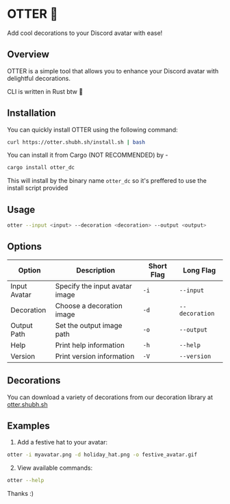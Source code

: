 # OTTER 🦦

Add cool decorations to your Discord avatar with ease!

## Overview

OTTER is a simple tool that allows you to enhance your Discord avatar with delightful decorations.

CLI is written in Rust btw 🦀

## Installation

You can quickly install OTTER using the following command:

```bash
curl https://otter.shubh.sh/install.sh | bash
```

You can install it from Cargo (NOT RECOMMENDED) by - 

```bash
cargo install otter_dc
``` 

This will install by the binary name `otter_dc` so it's preffered to use the install script provided

## Usage

```bash
otter --input <input> --decoration <decoration> --output <output>
```

## Options

| Option | Description | Short Flag | Long Flag |
|--------|-------------|------------|-----------|
| Input Avatar | Specify the input avatar image | `-i` | `--input` |
| Decoration | Choose a decoration image | `-d` | `--decoration` |
| Output Path | Set the output image path | `-o` | `--output` |
| Help | Print help information | `-h` | `--help` |
| Version | Print version information | `-V` | `--version` |

## Decorations

You can download a variety of decorations from our decoration library at [otter.shubh.sh](https://otter.shubh.sh)

## Examples

1. Add a festive hat to your avatar:
```bash
otter -i myavatar.png -d holiday_hat.png -o festive_avatar.gif
```

2. View available commands:
```bash
otter --help
```

Thanks :)
